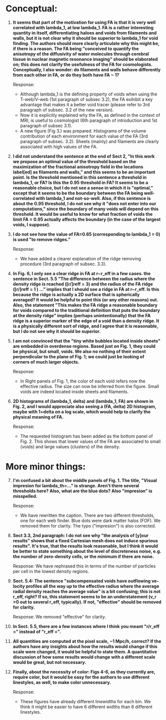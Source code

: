 Conceptual:
==

1. **It seems that part of the motivation for using FA is that it is very well correlated with lambda_1, 
    at low lambda_1. FA is a rather interesting quantity in itself, differentiating haloes and voids from 
    filaments and walls, but it is not clear why it should be superior to lambda_1 for void finding. The 
    authors should more clearly articulate why this might be, if there is a reason. The FA being "conceived 
    to quantify the anisotropy of the diffusivity of water molecules through cerebral tissue in nuclear 
    magnetic resonance imaging" should be elaborated on; this does not clarify the usefulness of the FA for 
    cosmologists. Conceptually, I also wonder: do filaments and walls behave differently from each other in 
    FA, or do they both have FA ~ 1?**

      Response: 
      - Although lambda_1 is the defining property of voids when using the T-web/V-web (1st paragraph of 
	subsec 3.2), the FA exihibit a key advantage that makes it a better void tracer (please refer to 
	3rd paragraph of subsec. 3.2 of the new version).
      - Now it is explicitly explained why the FA, as defined in the context of MRI, is useful to cosmologist 
	(6th paragraph of introduction and 1st paragraph of subsec 3.1).
      - A new figure (Fig 3.) was prepared. Histograms of the volume contribution of each environment for 
	each value of the FA (3rd paragraph of subsec. 3.2). Sheets (mainly) and filaments are clearly 
	associated with high values of the FA.
      

2. **I did not understand the sentence at the end of Sect 2, "In this work we propose an optimal value of 
    the threshold based on the maximization of the fractional anisotropy field in the locations label[ed] 
    as filaments and walls," and this seems to be an important point. Is the threshold mentioned in this 
    sentence a threshold in lambda_1, or FA? Is this the 0.95 threshold in FA? It seems to be a reasonable 
    choice, but I do not see a sense in which it is "optimal," except that it seems to be the boundary 
    between the FA being well-correlated with lambda_1 and not-so-well. Also, if this sentence is about the 
    0.95 threshold, I do not see why it "does not enter into our computations," since the boundary of many 
    voids will depend on this threshold. It would be useful to know for what fraction of voids the limit 
    FA = 0.95 actually affects the boundary (in the case of the largest voids, I suppose).**

    
3. **I do not see how the value of FA=0.65 (corresponding to lambda_1 = 0) is used "to remove ridges."**

    Response: 
    - We have added a clearer explanation of the ridge removing procedure (3rd paragraph of subsec. 3.3).

    
4. **In Fig. 6, I only see a clear ridge in FA at r~r_eff in a few cases. the sentence in Sect. 5.5 "The 
    difference between the radius where the density ridge is reached ([r/]reff = 3) and the radius of the 
    FA ridge ([r/]reff = 1 ) ..." implies that I should see a ridge in FA at r~r_eff. Is this because the 
    ridge is actually a 2D surface that is spherically averaged? It would be helpful to point this (or any 
    other reasons) out. Also, the statement "This makes the FA ridge a reasonable boundary for voids compared 
    to the traditional definition that puts the boundary at the density ridge" implies (perhaps 
    unintentionally) that the FA ridge is a superior marker of the edge of a void than a density ridge. It is 
    a physically different sort of ridge, and I agree that it is reasonable, but I do not see why it should 
    be superior.**

    
5. **I am not convinced that the "tiny white bubbles located inside sheets" are embedded in overdense regions. 
    Based just on Fig. 1, they could be physical, but small, voids. We also no nothing of their extent 
    perpendicular to the plane of Fig. 1; we could just be looking of corners of much larger objects.**
    
    Response:
    - In Right panels of Fig. 1, the color of each void refers now the effective radius. The size can now be
      inferred from the figure. Small voids are indeed located inside sheets and filaments.
 
 
6. **2D histograms of (lambda_1, delta) and (lambda_1, FA) are shown in Fig. 2, and I would appreciate also 
    seeing a (FA, delta) 2D histogram, maybe with 1+delta on a log scale, which would help to clarify the 
    physical meaning of FA.**
    
    Response: 
    - The requested histogram has been added as the bottom panel of Fig. 2. This shows that lower values of
      the FA are associated to small (voids) and large values (clusters) of the density.

      
More minor things:
==

7. **I'm confused a bit about the middle panels of Fig. 1. The title,
    "Visual impresion for lambda_th=..."  is strange. Aren't there
    several thresholds here? Also, what are the blue dots? Also
    "impresion" is  misspelled.**
    
    Response:
    - We have rewritten the caption. There are two different
    thresholds, one for each web finder. Blue dots were dark matter
    halos (FOF). We removed them for clarity. The typo ("impresion")
    is  also corrected.  

      
8. **Sect 3.3, 2nd paragraph: I do not see why "the analysis of [y]our
    results" shows that a fixed Cartesian  mesh does not induce
    spurious results". It's true, that the results look reasonable,
    but I think it would  be better to state something about the level
    of discreteness noise, e.g. the number of zero-density cells,  or
    the minimum if there are none.** 

    Response:
    We have rephrased this in terms of the number of particles per
    cell in the lowest density regions.

    
9. **Sect. 5.4: The sentence "subcompensated voids have outflowing ve-
    locity profiles all the way up to the effective radius where the
    average radial density reaches the average value" is a bit
    confusing; this is not r_eff, right? If so, this statement seems
    to be an understatement (v_r >0 out to several r_eff,
    typically). If not, "effective" should be removed for clarity.** 

    Response:
    We removed "effective" for clarity.

    
10. **In Sect. 5.5, there are a few instances where I think you meant "r/r_eff =" instead of "r_eff =".**


11. **All quantities are computed at the pixel scale, ~1 Mpc/h, correct? If the authors have any insights about 
    how the results would change if this scale were changed, it would be helpful to state them. A quantitative 
    discussion of how some results would change with a different scale would be great, but not necessary.**

    
12. **Finally, about the necessity of color: Figs 4-6, as they currently are, require color, but it would be 
    easy for the authors to use different linestyles, as well, to make color unnecessary.**
    
    Response:
    - These figures have already different linewidths for each bin. We think it might be easier to have 6 
      different widths than 6 different linestyles.